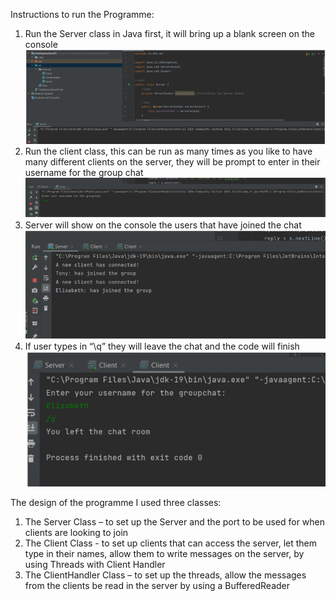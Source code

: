 Instructions to run the Programme:
1.	Run the Server class in Java first, it will bring up a blank screen on the console
![Run Server](screenshot1.png)
2.	Run the client class, this can be run as many times as you like to have many different clients on the server, they will be prompt to enter in their username for the group chat
![Run Server](screenshot2.png)
3.	Server will show on the console the users that have joined the chat
![Run Server](screenshot3.png)
4.	If user types in “\q” they will leave the chat and the  code will finish
![Run Server](screenshot4.png)

The design of the programme I used three classes:

1.	The Server Class – to set up the Server and the port to be used for when clients are looking to join 
2.	The Client Class -  to set up clients that can access the server, let them type in their names, allow them to write messages on the server, by using Threads with Client Handler
3.	The ClientHandler Class – to set up the threads, allow the messages from the clients be read in the server by using a BufferedReader

